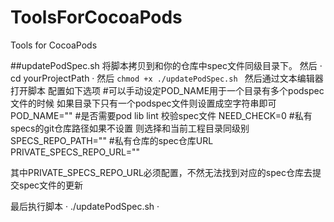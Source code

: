 # ToolsForCocoaPods
Tools for CocoaPods

##updatePodSpec.sh
将脚本拷贝到和你的仓库中spec文件同级目录下。
然后
·
cd yourProjectPath
·
然后
`
chmod +x ./updatePodSpec.sh 
`
然后通过文本编辑器打开脚本
配置如下选项
#可以手动设定POD_NAME用于一个目录有多个podspec文件的时候 如果目录下只有一个podspec文件则设置成空字符串即可
POD_NAME=""
#是否需要pod lib lint 校验spec文件
NEED_CHECK=0
#私有specs的git仓库路径如果不设置 则选择和当前工程目录同级别
SPECS_REPO_PATH=""
#私有仓库的spec仓库URL
PRIVATE_SPECS_REPO_URL=""

其中PRIVATE_SPECS_REPO_URL必须配置，不然无法找到对应的spec仓库去提交spec文件的更新

最后执行脚本
·
  ./updatePodSpec.sh
·
